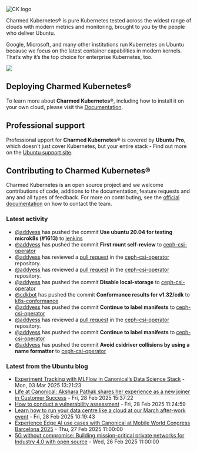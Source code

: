 ![CK logo](https://assets.ubuntu.com/v1/451d4cf4-Charmed+Kubernetes_RGB_onWhite_2022.svg)

Charmed Kubernetes® is pure Kubernetes tested across the widest range of clouds with modern metrics and monitoring, brought to you by the people who deliver Ubuntu.

Google, Microsoft, and many other institutions run Kubernetes on Ubuntu because we focus on the latest container capabilities in modern kernels. That’s why it’s the top choice for enterprise Kubernetes, too.

![](https://assets.ubuntu.com/v1/843c77b6-juju-at-a-glace.svg)

## Deploying Charmed Kubernetes®

To learn more about **Charmed Kubernetes**®, including how to install it on your own cloud, please visit the [Documentation][docs].

## Professional support

Professional upport for **Charmed Kubernetes**® is covered by **Ubuntu Pro**, which doesn't just cover Kubernetes, but your entire stack - Find out more on the [Ubuntu support site](https://ubuntu.com/support).

## Contributing to Charmed Kubernetes®

Charmed Kubernetes is an open source project and we welcome contributions of code, additions to the documentation, feature requests and any and all types of feedback. For more on contributing, see the [official documentation][get-in-touch] on how to contact the team.

<!-- LINKS -->
[docs]: https://ubuntu.com/kubernetes/docs
[get-in-touch]: https://ubuntu.com/kubernetes/docs/get-in-touch

### Latest activity

<!-- activity starts -->
 - [@addyess](https://github.com/addyess) has pushed the commit **Use ubuntu 20.04 for testing microk8s (#1613)** to [jenkins](https://github.com/charmed-kubernetes/jenkins)
 - [@addyess](https://github.com/addyess) has pushed the commit **First rount self-review** to [ceph-csi-operator](https://github.com/charmed-kubernetes/ceph-csi-operator)
 - [@addyess](https://github.com/addyess) has reviewed a [pull request](https://github.com/charmed-kubernetes/ceph-csi-operator/pull/41) in the [ceph-csi-operator](https://github.com/charmed-kubernetes/ceph-csi-operator) repository.
 - [@addyess](https://github.com/addyess) has reviewed a [pull request](https://github.com/charmed-kubernetes/ceph-csi-operator/pull/41) in the [ceph-csi-operator](https://github.com/charmed-kubernetes/ceph-csi-operator) repository.
 - [@addyess](https://github.com/addyess) has pushed the commit **Disable local-storage** to [ceph-csi-operator](https://github.com/charmed-kubernetes/ceph-csi-operator)
 - [@cdkbot](https://github.com/cdkbot) has pushed the commit **Conformance results for v1.32/cdk** to [k8s-conformance](https://github.com/charmed-kubernetes/k8s-conformance)
 - [@addyess](https://github.com/addyess) has pushed the commit **Continue to label manifests** to [ceph-csi-operator](https://github.com/charmed-kubernetes/ceph-csi-operator)
 - [@addyess](https://github.com/addyess) has reviewed a [pull request](https://github.com/charmed-kubernetes/ceph-csi-operator/pull/41) in the [ceph-csi-operator](https://github.com/charmed-kubernetes/ceph-csi-operator) repository.
 - [@addyess](https://github.com/addyess) has pushed the commit **Continue to label manifests** to [ceph-csi-operator](https://github.com/charmed-kubernetes/ceph-csi-operator)
 - [@addyess](https://github.com/addyess) has pushed the commit **Avoid csidriver collisions by using a name formatter** to [ceph-csi-operator](https://github.com/charmed-kubernetes/ceph-csi-operator)
<!-- activity ends -->

<!-- roadmap starts -->

<!-- roadmap ends -->

### Latest from the Ubuntu blog

<!-- blog starts -->
* [Experiment Tracking with MLFlow in Canonical’s Data Science Stack](https://ubuntu.com//blog/experiment-tracking-with-mlflow) - Mon, 03 Mar 2025 13:21:23 
* [Life at Canonical: Akshara Pathak shares her experience as a new joiner in Customer Success](https://ubuntu.com//blog/life-at-canonical-akshara-pathak-shares-her-experience-as-a-new-joiner-in-customer-success) - Fri, 28 Feb 2025 15:37:22 
* [How to conduct a vulnerability assessment](https://ubuntu.com//blog/how-to-conduct-a-vulnerability-assessment) - Fri, 28 Feb 2025 11:24:59 
* [Learn how to run your data centre like a cloud at our March after-work event](https://ubuntu.com//blog/canonical-infrastructure-masters-cloud-networking-event) - Fri, 28 Feb 2025 10:19:43 
* [Experience Edge AI use cases with Canonical at Mobile World Congress Barcelona 2025](https://ubuntu.com//blog/experience-edge-ai-use-cases-with-canonical-at-mobile-world-congress-barcelona-2025) - Thu, 27 Feb 2025 11:00:00 
* [5G without compromise: Building mission-critical private networks for Industry 4.0 with open source](https://ubuntu.com//blog/5g-without-compromise-building-mission-critical-private-networks-for-industry-4-0-with-open-source) - Wed, 26 Feb 2025 11:00:00 
<!-- blog ends -->
